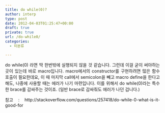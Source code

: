```yaml
---
title: do while(0)?
author: interp
type: post
date: 2012-04-03T01:25:47+00:00
draft: true
private: true
url: /do-while0/
categories:
  - 미분류

---
```

<p style="text-align: justify;">
  do while(0) 라면 딱 한번밖에 실행되지 않을 것 같습니다. 그런데 이걸 굳이 써야하는 곳이 있는데 바로 macro입니다. macro에서의 constructor를 구현하려면 많은 함수 호출이 필요한데요, 이 때 마지막 call에서 semicolon을 빼고 macro define을 한다고 해도, 나중에 사용할 때는 에러가 나기 마련입니다. 이를 위해서 do while(0)라는 특수한 brace를 감싸주는 것이죠. (일반 brace로 감싸줘도 에러가 나던 겁니다.)
</p>

<p style="text-align: justify;">
  참고 : http://stackoverflow.com/questions/257418/do-while-0-what-is-it-good-for
</p>